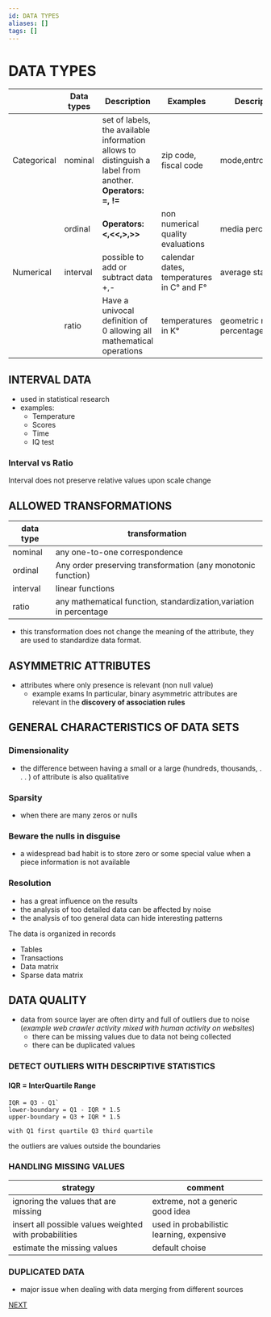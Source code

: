 ```yaml
---
id: DATA TYPES
aliases: []
tags: []
---
```


# DATA TYPES

|  | Data types | Description | Examples | Descriptive statistics allowed | Domain |
| ---- | ---- | ---- | ---- | ---- | ---- |
| Categorical | nominal | set of labels, the available information allows to distinguish a label from another. **Operators: =, !=** | zip code, fiscal code | mode,entropy,contingency,correlation | Discrete |
|  | ordinal | **Operators: <,<<,>,>>** | non numerical quality evaluations | media percentiles rank correlations | Discrete |
| Numerical | interval | possible to add or subtract data +,- | calendar dates, temperatures in C° and F° | average standard deviations | Continous |
|  | ratio | Have a univocal definition of 0 allowing all mathematical operations | temperatures in K° | geometric mean harmonic mean percentage variation | Continous |


## INTERVAL DATA

- used in statistical research
- examples:
	- Temperature
	- Scores
	- Time
	- IQ test

### Interval vs Ratio
Interval does not preserve relative values upon scale change

## ALLOWED TRANSFORMATIONS

| data type | transformation                                                     |
| --------- | ------------------------------------------------------------------ |
| nominal   | any one-to-one correspondence                                      |
| ordinal   | Any order preserving transformation (any monotonic function)       |
| interval  | linear functions                                                   |
| ratio     | any mathematical function, standardization,variation in percentage |

- this transformation does not change the meaning of the attribute, they are used to standardize data format.

## ASYMMETRIC ATTRIBUTES

- attributes where only presence is relevant (non null value)
	- example exams
In particular, binary asymmetric attributes are relevant in the **discovery of association rules**

## GENERAL CHARACTERISTICS OF DATA SETS
### Dimensionality
 - the difference between having a small or a large (hundreds, thousands, . . . ) of attribute is also qualitative
### Sparsity
- when there are many zeros or nulls
### Beware the nulls in disguise
- a widespread bad habit is to store zero or some special value when a piece information is not available
### Resolution
- has a great influence on the results
- the analysis of too detailed data can be affected by noise
- the analysis of too general data can hide interesting patterns

The data is organized in records
- Tables
- Transactions
- Data matrix
- Sparse data matrix
## DATA QUALITY

- data from source layer are often dirty and full of outliers due to noise (*example web crawler activity mixed with human activity on websites*)
	- there can be missing values due to data not being collected
	- there can be duplicated values

### DETECT OUTLIERS WITH DESCRIPTIVE STATISTICS

#### IQR = InterQuartile Range

```
IQR = Q3 - Q1`
lower-boundary = Q1 - IQR * 1.5
upper-boundary = Q3 + IQR * 1.5

with Q1 first quartile Q3 third quartile
```

the outliers are values outside the boundaries

### HANDLING MISSING VALUES

| strategy                                              | comment                                   |
| ----------------------------------------------------- | ----------------------------------------- |
| ignoring the values that are missing                  | extreme, not a generic good idea          |
| insert all possible values weighted with probabilities | used in probabilistic learning, expensive |
| estimate the missing values| default choise|

### DUPLICATED DATA

- major issue when dealing with data merging from different sources

 [NEXT](DATA_PREPROCESSING.md)
